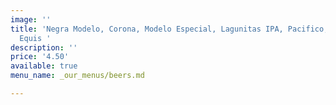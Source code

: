 ```yaml
---
image: ''
title: 'Negra Modelo, Corona, Modelo Especial, Lagunitas IPA, Pacifico, Tecate, Dos
  Equis '
description: ''
price: '4.50'
available: true
menu_name: _our_menus/beers.md

---
```

